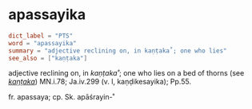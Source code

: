 # apassayika

``` toml
dict_label = "PTS"
word = "apassayika"
summary = "adjective reclining on, in kaṇṭaka˚; one who lies"
see_also = ["kaṇṭaka"]
```

adjective reclining on, in *kaṇṭaka˚*; one who lies on a bed of thorns (see *[kaṇṭaka](kaṇṭaka.md)*) MN.i.78; Ja.iv.299 (v. l, kaṇḍikesayika); Pp.55.

fr. apassaya; cp. Sk. apāśrayin\-˚

